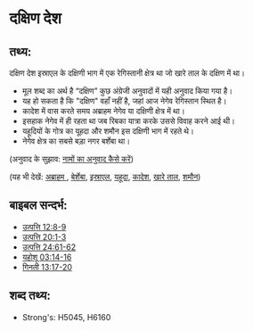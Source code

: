 # दक्षिण देश #

## तथ्य: ##

दक्षिण देश इस्राएल के दक्षिणी भाग में एक रेगिस्तानी क्षेत्र था जो खारे ताल के दक्षिण में था।

* मूल शब्द का अर्थ है “दक्षिण” कुछ अंग्रेजी अनुवादों में यही अनुवाद किया गया है।
* यह हो सकता है कि "दक्षिण" वहाँ नहीं है, जहां आज नेगेव रेगिस्तान स्थित है।
* कादेश में वास करते समय अब्राहम नेगेव या दक्षिणी क्षेत्र में था।
* इसहाक नेगेव में ही रहता था जब रिबका यात्रा करके उससे विवाह करने आई थी।
* यहूदियों के गोत्र का यूहदा और शमौन इस दक्षिणी भाग में रहते थे।
* नेगेव क्षेत्र का सबसे बड़ा नगर बर्शेबा था।

(अनुवाद के सुझाव: [नामों का अनुवाद कैसे करें](rc://hi/ta/man/translate/translate-names))

(यह भी देखें: [अब्राहम ](../names/abraham.md), [बेर्शेबा](../names/beersheba.md), [इस्राएल](../kt/israel.md), [यहूदा](../names/judah.md), [कादेश](../names/kadesh.md), [खारे ताल](../names/saltsea.md), [शमौन](../names/simeon.md))

## बाइबल सन्दर्भ: ##

* [उत्पत्ति 12:8-9](rc://hi/tn/help/gen/12/08)
* [उत्पत्ति 20:1-3](rc://hi/tn/help/gen/20/01)
* [उत्पत्ति 24:61-62](rc://hi/tn/help/gen/24/61)
* [यहोशू 03:14-16](rc://hi/tn/help/jos/03/14)
* [गिनती 13:17-20](rc://hi/tn/help/num/13/17)

## शब्द तथ्य: ##

* Strong's: H5045, H6160
